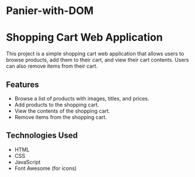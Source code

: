 # Panier-with-DOM
# Shopping Cart Web Application

This project is a simple shopping cart web application that allows users to browse products,
add them to their cart, and view their cart contents.
Users can also remove items from their cart.

## Features

- Browse a list of products with images, titles, and prices.
- Add products to the shopping cart.
- View the contents of the shopping cart.
- Remove items from the shopping cart.

## Technologies Used

- HTML
- CSS
- JavaScript
- Font Awesome (for icons)
